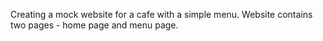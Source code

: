 Creating a mock website for a cafe with a simple menu. 
Website contains two pages - home page and menu page. 
